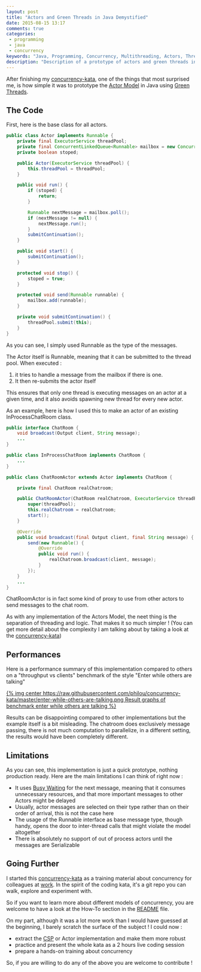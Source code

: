 ```yaml
---
layout: post
title: "Actors and Green Threads in Java Demystified"
date: 2015-08-15 13:17
comments: true
categories:
 - programming
 - java
 - concurrency
keywords: "Java, Programming, Concurrency, Multithreading, Actors, Threads, Green Threads, Light Threads, Performance"
description: "Description of a prototype of actors and green threads in the Java programming language"
---
```

After finishing my [concurrency-kata](https://github.com/philou/concurrency-kata), one of the things that most surprised me, is how simple it was to prototype the [Actor Model](https://en.wikipedia.org/wiki/Actor_model) in Java using [Green Threads](https://en.wikipedia.org/wiki/Green_threads).

## The Code

First, here is the base class for all actors.

```java
public class Actor implements Runnable {
    private final ExecutorService threadPool;
    private final ConcurrentLinkedQueue<Runnable> mailbox = new ConcurrentLinkedQueue<>();
    private boolean stoped;

    public Actor(ExecutorService threadPool) {
        this.threadPool = threadPool;
    }

    public void run() {
        if (stoped) {
            return;
        }

        Runnable nextMessage = mailbox.poll();
        if (nextMessage != null) {
            nextMessage.run();
        }
        submitContinuation();
    }

    public void start() {
        submitContinuation();
    }

    protected void stop() {
        stoped = true;
    }

    protected void send(Runnable runnable) {
        mailbox.add(runnable);
    }

    private void submitContinuation() {
        threadPool.submit(this);
    }
}

```

As you can see, I simply used Runnable as the type of the messages.

The Actor itself is Runnable, meaning that it can be submitted to the thread pool. When executed :

1. it tries to handle a message from the mailbox if there is one.
2. It then re-submits the actor itself

This ensures that only one thread is executing messages on an actor at a given time, and it also avoids spawning new thread for every new actor.

As an example, here is how I used this to make an actor of an existing InProcessChatRoom class.

```java
public interface ChatRoom {
    void broadcast(Output client, String message);
    ...
}
```

```java
public class InProcessChatRoom implements ChatRoom {
	...
}
```

```java
public class ChatRoomActor extends Actor implements ChatRoom {

    private final ChatRoom realChatroom;

    public ChatRoomActor(ChatRoom realChatroom, ExecutorService threadPool) {
        super(threadPool);
        this.realChatroom = realChatroom;
        start();
    }

    @Override
    public void broadcast(final Output client, final String message) {
        send(new Runnable() {
            @Override
            public void run() {
                realChatroom.broadcast(client, message);
            }
        });
    }
    ...
}
```
ChatRoomActor is in fact some kind of proxy to use from other actors to send messages to the chat room.

As with any implementation of the Actors Model, the neet thing is the separation of threading and logic. That makes it so much simpler ! (You can get more detail about the complexity I am talking about by taking a look at the [concurrency-kata](https://github.com/philou/concurrency-kata))

## Performances

Here is a performance summary of this implementation compared to others on a "throughput vs clients" benchmark of the style "Enter while others are talking"

[{% img center https://raw.githubusercontent.com/philou/concurrency-kata/master/enter-while-others-are-talking.png Result graphs of benchmark enter while others are talking %}](https://github.com/philou/concurrency-kata)

Results can be disappointing compared to other implementations but the example itself is a bit misleading. The chatroom does exclusively message passing, there is not much computation to parallelize, in a different setting, the results would have been completely different.


## Limitations

As you can see, this implementation is just a quick prototype, nothing production ready. Here are the main limitations I can think of right now :

* It uses [Busy Waiting](https://en.wikipedia.org/wiki/Busy_waiting) for the next message, meaning that it consumes unnecessary resources, and that more important messages to other Actors might be delayed
* Usually, actor messages are selected on their type rather than on their order of arrival, this is not the case here
* The usage of the Runnable interface as base message type, though handy, opens the door to inter-thread calls that might violate the model altogether
* There is absolutely no support of out of process actors until the messages are Serializable

## Going Further

I started this [concurrency-kata](https://github.com/philou/concurrency-kata) as a training material about concurrency for colleagues at [work](http://www.murex.com). In the spirit of the coding kata, it's a git repo you can walk, explore and experiment with.

So if you want to learn more about different models of concurrency, you are welcome to have a look at the How-To section in the [README](https://github.com/philou/concurrency-kata) file.

On my part, although it was a lot more work than I would have guessed at the beginning, I barely scratch the surface of the subject ! I could now :

* extract the [CSP](https://fr.wikipedia.org/wiki/Communicating_sequential_processes) or Actor implementation and make them more robust
* practice and present the whole kata as a 2 hours live coding session
* prepare a hands-on training about concurrency

So, if you are willing to do any of the above you are welcome to contribute !